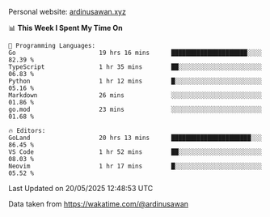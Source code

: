 Personal website: [ardinusawan.xyz](https://ardinusawan.xyz)

<!--START_SECTION:waka-->
📊 **This Week I Spent My Time On** 

```text
💬 Programming Languages: 
Go                       19 hrs 16 mins      █████████████████████░░░░   82.39 % 
TypeScript               1 hr 35 mins        ██░░░░░░░░░░░░░░░░░░░░░░░   06.83 % 
Python                   1 hr 12 mins        █░░░░░░░░░░░░░░░░░░░░░░░░   05.16 % 
Markdown                 26 mins             ░░░░░░░░░░░░░░░░░░░░░░░░░   01.86 % 
go.mod                   23 mins             ░░░░░░░░░░░░░░░░░░░░░░░░░   01.68 % 

🔥 Editors: 
GoLand                   20 hrs 13 mins      ██████████████████████░░░   86.45 % 
VS Code                  1 hr 52 mins        ██░░░░░░░░░░░░░░░░░░░░░░░   08.03 % 
Neovim                   1 hr 17 mins        █░░░░░░░░░░░░░░░░░░░░░░░░   05.52 % 
```


 Last Updated on 20/05/2025 12:48:53 UTC
<!--END_SECTION:waka-->
Data taken from https://wakatime.com/@ardinusawan
